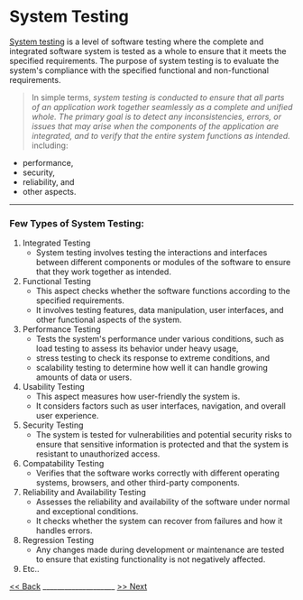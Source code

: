 # System Testing

<a href="https://www.softwaretestinghelp.com/system-testing/" target="_blank">System testing</a> is a level of software testing where the complete and integrated software system is tested as a whole to ensure that it meets the specified requirements. 
The purpose of system testing is to evaluate the system's compliance with the specified functional and non-functional requirements.
> In simple terms, *system testing is conducted to ensure that all parts of an application work together seamlessly as a complete and unified whole.
> The primary goal is to detect any inconsistencies, errors, or issues that may arise when the components of the application are integrated, and to verify that the entire system functions as intended.* including:
  * performance,
  * security,
  * reliability, and
  * other aspects.

---

### Few Types of System Testing:

1. Integrated Testing
   - System testing involves testing the interactions and interfaces between different components or modules of the software to ensure that they work together as intended.
2. Functional Testing
   - This aspect checks whether the software functions according to the specified requirements.
   - It involves testing features, data manipulation, user interfaces, and other functional aspects of the system.
3. Performance Testing
   - Tests the system's performance under various conditions, such as load testing to assess its behavior under heavy usage,
   - stress testing to check its response to extreme conditions, and
   - scalability testing to determine how well it can handle growing amounts of data or users.
4. Usability Testing
   - This aspect measures how user-friendly the system is.
   - It considers factors such as user interfaces, navigation, and overall user experience.
5. Security Testing
   - The system is tested for vulnerabilities and potential security risks to ensure that sensitive information is protected and that the system is resistant to unauthorized access. 
6. Compatability Testing
   - Verifies that the software works correctly with different operating systems, browsers, and other third-party components. 
7. Reliability and Availability Testing
   - Assesses the reliability and availability of the software under normal and exceptional conditions.
   - It checks whether the system can recover from failures and how it handles errors. 
8. Regression Testing
   - Any changes made during development or maintenance are tested to ensure that existing functionality is not negatively affected.  
9. Etc..


[<< Back](README.md)                ____________________  [>> Next](Acceptance_Testing.md)
